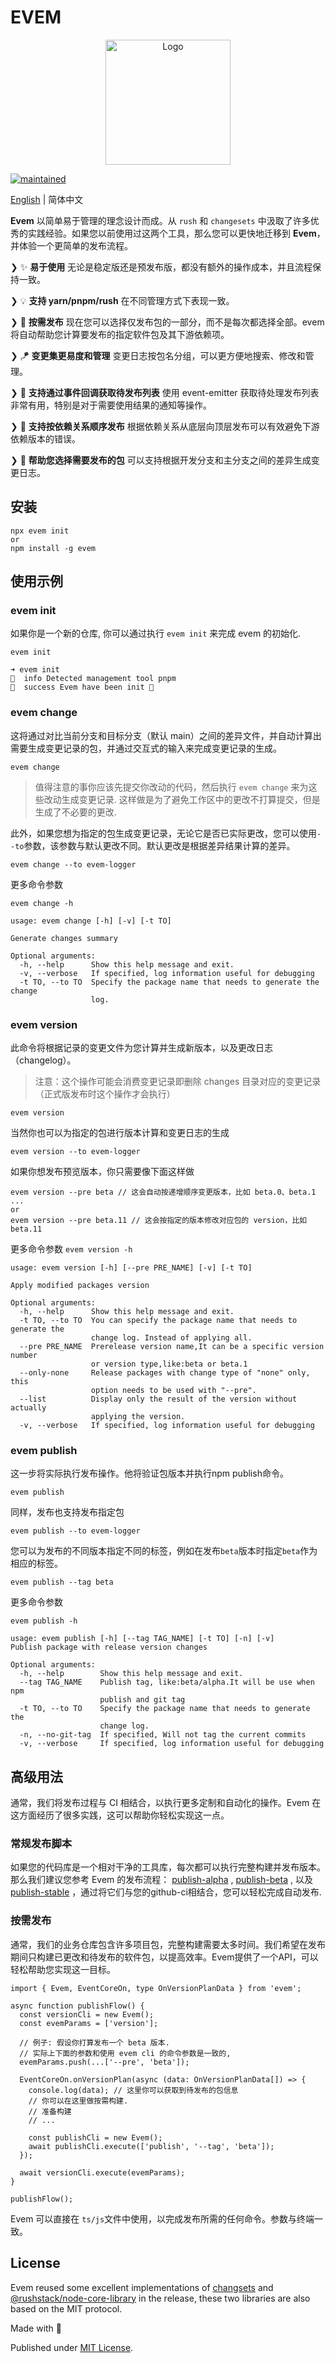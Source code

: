 # EVEM

<div align="center"><img src="https://p3-infra.elabpic.com/tos-cn-i-ax5x5hote5/1cb02dc31f834262a19ba426ba04d4c7~tplv-ax5x5hote5-image.image" alt="Logo" height="200"></div>

[![maintained](https://img.shields.io/badge/maintained-pnpm-orange)](https://pnpm.io/)

[English](./README.md) | 简体中文

**Evem** 以简单易于管理的理念设计而成。从 `rush` 和 `changesets` 中汲取了许多优秀的实践经验。如果您以前使用过这两个工具，那么您可以更快地迁移到 **Evem**，并体验一个更简单的发布流程。

❯  ✨  **易于使用** 无论是稳定版还是预发布版，都没有额外的操作成本，并且流程保持一致。<br>

❯  💡  **支持 yarn/pnpm/rush** 在不同管理方式下表现一致。<br>

❯  🎯  **按需发布**  现在您可以选择仅发布包的一部分，而不是每次都选择全部。evem将自动帮助您计算要发布的指定软件包及其下游依赖项。<br>

❯  🪁  **变更集更易度和管理** 变更日志按包名分组，可以更方便地搜索、修改和管理。<br>

❯  🚀  **支持通过事件回调获取待发布列表** 使用 event-emitter 获取待处理发布列表非常有用，特别是对于需要使用结果的通知等操作。<br>

❯  🎉  **支持按依赖关系顺序发布** 根据依赖关系从底层向顶层发布可以有效避免下游依赖版本的错误。<br>

❯  🎨  **帮助您选择需要发布的包**  可以支持根据开发分支和主分支之间的差异生成变更日志。<br>



## 安装

```shell
npx evem init
or
npm install -g evem
```

## 使用示例

### evem init

如果你是一个新的仓库, 你可以通过执行 `evem init` 来完成 evem 的初始化.

```shell
evem init

➜ evem init
🐳  info Detected management tool pnpm
🐳  success Evem have been init 🎉
```



### evem change

这将通过对比当前分支和目标分支（默认 main）之间的差异文件，并自动计算出需要生成变更记录的包，并通过交互式的输入来完成变更记录的生成。

```shell
evem change
```

> 值得注意的事你应该先提交你改动的代码，然后执行 `evem change` 来为这些改动生成变更记录. 这样做是为了避免工作区中的更改不打算提交，但是生成了不必要的更改.

此外，如果您想为指定的包生成变更记录，无论它是否已实际更改，您可以使用`--to`参数，该参数与默认更改不同。默认更改是根据差异结果计算的差异。

```
evem change --to evem-logger
```

更多命令参数

`evem change -h`

```
usage: evem change [-h] [-v] [-t TO]

Generate changes summary

Optional arguments:
  -h, --help      Show this help message and exit.
  -v, --verbose   If specified, log information useful for debugging
  -t TO, --to TO  Specify the package name that needs to generate the change
                  log.
```

### evem version

此命令将根据记录的变更文件为您计算并生成新版本，以及更改日志（changelog）。

> 注意：这个操作可能会消费变更记录即删除 changes 目录对应的变更记录（正式版发布时这个操作才会执行）

```
evem version
```

当然你也可以为指定的包进行版本计算和变更日志的生成

```
evem version --to evem-logger
```

如果你想发布预览版本，你只需要像下面这样做

```
evem version --pre beta // 这会自动按递增顺序变更版本，比如 beta.0、beta.1 ...
or
evem version --pre beta.11 // 这会按指定的版本修改对应包的 version，比如 beta.11
```



更多命令参数
`evem version -h`

```
usage: evem version [-h] [--pre PRE_NAME] [-v] [-t TO]

Apply modified packages version

Optional arguments:
  -h, --help      Show this help message and exit.
  -t TO, --to TO  You can specify the package name that needs to generate the
                  change log. Instead of applying all.
  --pre PRE_NAME  Prerelease version name,It can be a specific version number
                  or version type,like:beta or beta.1
  --only-none     Release packages with change type of "none" only, this
                  option needs to be used with "--pre".
  --list          Display only the result of the version without actually
                  applying the version.
  -v, --verbose   If specified, log information useful for debugging
```

###  evem publish

这一步将实际执行发布操作。他将验证包版本并执行npm publish命令。

```shell
evem publish
```

同样，发布也支持发布指定包

```
evem publish --to evem-logger
```

您可以为发布的不同版本指定不同的标签，例如在发布`beta`版本时指定`beta`作为相应的标签。

```
evem publish --tag beta
```

更多命令参数

`evem publish -h`

```
usage: evem publish [-h] [--tag TAG_NAME] [-t TO] [-n] [-v]
Publish package with release version changes

Optional arguments:
  -h, --help        Show this help message and exit.
  --tag TAG_NAME    Publish tag, like:beta/alpha.It will be use when npm
                    publish and git tag
  -t TO, --to TO    Specify the package name that needs to generate the
                    change log.
  -n, --no-git-tag  If specified, Will not tag the current commits
  -v, --verbose     If specified, log information useful for debugging
```

## 高级用法

通常，我们将发布过程与 CI 相结合，以执行更多定制和自动化的操作。Evem 在这方面经历了很多实践，这可以帮助你轻松实现这一点。

### 常规发布脚本

如果您的代码库是一个相对干净的工具库，每次都可以执行完整构建并发布版本。那么我们建议您参考 Evem 的发布流程：  [publish-alpha](./publish-alpha.sh) , [publish-beta](./publish-beta.sh) , 以及 [publish-stable](./publish-stable.sh) ，通过将它们与您的github-ci相结合，您可以轻松完成自动发布.

### 按需发布

通常，我们的业务仓库包含许多项目包，完整构建需要太多时间。我们希望在发布期间只构建已更改和待发布的软件包，以提高效率。Evem提供了一个API，可以轻松帮助您实现这一目标。

```tsx
import { Evem, EventCoreOn, type OnVersionPlanData } from 'evem';

async function publishFlow() {
  const versionCli = new Evem();
  const evemParams = ['version'];

  // 例子: 假设你打算发布一个 beta 版本.
  // 实际上下面的参数和使用 evem cli 的命令参数是一致的,
  evemParams.push(...['--pre', 'beta']);

  EventCoreOn.onVersionPlan(async (data: OnVersionPlanData[]) => {
    console.log(data); // 这里你可以获取到待发布的包信息
    // 你可以在这里做按需构建.
    // 准备构建
    // ...

    const publishCli = new Evem();
    await publishCli.execute(['publish', '--tag', 'beta']);
  });

  await versionCli.execute(evemParams);
}

publishFlow();
```

Evem 可以直接在 `ts/js`文件中使用，以完成发布所需的任何命令。参数与终端一致。

## License

Evem reused some excellent implementations of [changsets](https://github.com/changesets/changesets) and [@rushstack/node-core-library](https://github.com/microsoft/rushstack) in the release, these two libraries are also based on the MIT protocol.

Made with 💛

Published under [MIT License](./LICENSE).